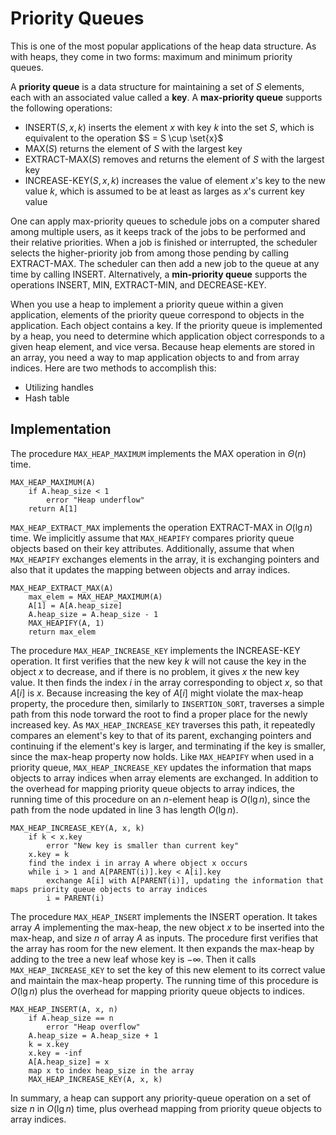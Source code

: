 # Priority Queues

This is one of the most popular applications of the heap data structure. As with heaps, they come in two forms: maximum and minimum priority queues.

A **priority queue** is a data structure for maintaining a set of $S$ elements, each with an associated value called a **key**. A **max-priority queue** supports the following operations:

-   $\text{INSERT} (S, x, k)$ inserts the element $x$ with key $k$ into the set $S$, which is equivalent to the operation $S = S \cup \set{x}$
-   $\text{MAX} (S)$ returns the element of $S$ with the largest key
-   $\text{EXTRACT-MAX} (S)$ removes and returns the element of $S$ with the largest key
-   $\text{INCREASE-KEY} (S, x, k)$ increases the value of element $x$'s key to the new value $k$, which is assumed to be at least as larges as $x$'s current key value

One can apply max-priority queues to schedule jobs on a computer shared among multiple users, as it keeps track of the jobs to be performed and their relative priorities. When a job is finished or interrupted, the scheduler selects the higher-priority job from among those pending by calling $\text{EXTRACT-MAX}$. The scheduler can then add a new job to the queue at any time by calling $\text{INSERT}$. Alternatively, a **min-priority queue** supports the operations $\text{INSERT, MIN, EXTRACT-MIN,}$ and $\text{DECREASE-KEY}$.

When you use a heap to implement a priority queue within a given application, elements of the priority queue correspond to objects in the application. Each object contains a key. If the priority queue is implemented by a heap, you need to determine which application object corresponds to a given heap element, and vice versa. Because heap elements are stored in an array, you need a way to map application objects to and from array indices. Here are two methods to accomplish this:
-   Utilizing handles
-   Hash table

## Implementation

The procedure `MAX_HEAP_MAXIMUM` implements the $\text{MAX}$ operation in $\Theta (n)$ time.

```
MAX_HEAP_MAXIMUM(A)
    if A.heap_size < 1
        error "Heap underflow"
    return A[1]
```

`MAX_HEAP_EXTRACT_MAX` implements the operation $\text{EXTRACT-MAX}$ in $O(\lg n)$ time. We implicitly assume that `MAX_HEAPIFY` compares priority queue objects based on their key attributes. Additionally, assume that when `MAX_HEAPIFY` exchanges elements in the array, it is exchanging pointers and also that it updates the mapping between objects and array indices.

```
MAX_HEAP_EXTRACT_MAX(A)
    max_elem = MAX_HEAP_MAXIMUM(A)
    A[1] = A[A.heap_size]
    A.heap_size = A.heap_size - 1
    MAX_HEAPIFY(A, 1)
    return max_elem
```

The procedure `MAX_HEAP_INCREASE_KEY` implements the $\text{INCREASE-KEY}$ operation. It first verifies that the new key $k$ will not cause the key in the object $x$ to decrease, and if there is no problem, it gives $x$ the new key value. It then finds the index $i$ in the array corresponding to object $x$, so that $A[i]$ is $x$. Because increasing the key of $A[i]$ might violate the max-heap property, the procedure then, similarly to `INSERTION_SORT`, traverses a simple path from this node torward the root to find a proper place for the newly increased key. As `MAX_HEAP_INCREASE_KEY` traverses this path, it repeatedly compares an element's key to that of its parent, exchanging pointers and continuing if the element's key is larger, and terminating if the key is smaller, since the max-heap property now holds. Like `MAX_HEAPIFY` when used in a priority queue, `MAX_HEAP_INCREASE_KEY` updates the information that maps objects to array indices when array elements are exchanged. In addition to the overhead for mapping priority queue objects to array indices, the running time of this procedure on an $n$-element heap is $O(\lg n)$, since the path from the node updated in line 3 has length $O(\lg n)$.

```
MAX_HEAP_INCREASE_KEY(A, x, k)
    if k < x.key
        error "New key is smaller than current key"
    x.key = k
    find the index i in array A where object x occurs
    while i > 1 and A[PARENT(i)].key < A[i].key
        exchange A[i] with A[PARENT(i)], updating the information that maps priority queue objects to array indices
        i = PARENT(i)
```

The procedure `MAX_HEAP_INSERT` implements the $\text{INSERT}$ operation. It takes array $A$ implementing the max-heap, the new object $x$ to be inserted into the max-heap, and size $n$ of array $A$ as inputs. The procedure first verifies that the array has room for the new element. It then expands the max-heap by adding to the tree a new leaf whose key is $-\infty$. Then it calls `MAX_HEAP_INCREASE_KEY` to set the key of this new element to its correct value and maintain the max-heap property. The running time of this procedure is $O(\lg n)$ plus the overhead for mapping priority queue objects to indices.

```
MAX_HEAP_INSERT(A, x, n)
    if A.heap_size == n
        error "Heap overflow"
    A.heap_size = A.heap_size + 1
    k = x.key
    x.key = -inf
    A[A.heap_size] = x
    map x to index heap_size in the array
    MAX_HEAP_INCREASE_KEY(A, x, k)
```

In summary, a heap can support any priority-queue operation on a set of size $n$ in $O(\lg n)$ time, plus overhead mapping from priority queue objects to array indices.